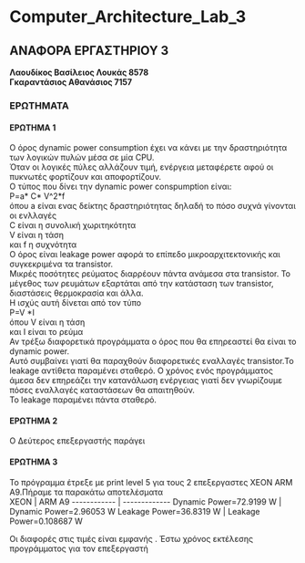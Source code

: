 # Computer_Architecture_Lab_3




## ΑΝΑΦΟΡΑ ΕΡΓΑΣΤΗΡΙΟΥ 3

__Λαουδίκος Βασίλειος Λουκάς 8578__  
__Γκαραντάσιος Αθανάσιος 7157__
### ΕΡΩΤΗΜΑΤΑ  
#### ΕΡΩΤΗΜΑ 1
  
  Ο όρος dynamic power consumption έχει να κάνει με την δραστηριότητα των λογικών πυλών μέσα σε μία CPU.  
  Όταν οι λογικές πύλες αλλάζουν τιμή, ενέργεια μεταφέρετε αφού οι πυκνωτές φορτίζουν και αποφορτίζουν.  
  Ο τύπος που δίνει την dynamic power conspumption είναι:  
  P=a* C* V^2*f  
  όπου a είναι ενας δείκτης δραστηριότητας δηλαδή το πόσο συχνά γίνονται οι ενλλαγές  
  C είναι η συνολική χωριτηκότητα  
  V είναι η τάση  
  και f η συχνότητα  
  Ο όρος είναι leakage power αφορά το επίπεδο μικροαρχιτεκτονικής και συγκεκριμένα τα transistor.  
  Μικρές ποσότητες ρεύματος διαρρέουν πάντα ανάμεσα στα transistor.
  Το μέγεθος των ρευμάτων εξαρτάται από την κατάσταση των transistor, διαστάσεις θερμοκρασία και άλλα.  
  Η ισχύς αυτή δίνεται από τον τύπο  
  P=V *I  
  όπου V είναι η τάση  
  και I είναι το ρεύμα  
  Αν τρέξω διαφορετικά προγράμματα ο όρος που θα επηρεαστεί θα είναι το dynamic power.  
  Αυτό συμβαίνει γιατί θα παραχθούν διαφορετικές εναλλαγές transistor.Το leakage αντίθετα παραμένει σταθερό.
  Ο χρόνος ενός προγράμματος άμεσα δεν επηρεάζει την κατανάλωση ενέργειας γιατί δεν γνωρίζουμε πόσες εναλλαγές καταστάσεων θα απαιτηθούν.  
  Το leakage παραμένει πάντα σταθερό.
  #### ΕΡΩΤΗΜΑ 2
    
  Ο Δεύτερος επεξεργαστής παράγει 
  
  #### ΕΡΩΤΗΜΑ 3
    
   Το πρόγραμμα έτρεξε με print level 5 για τους 2 επεξεργαστες XEON ARM A9.Πήραμε τα παρακάτω αποτελέσματα  
   ΧEON | ARM A9
------------ | -------------
Dynamic Power=72.9199 W | Dynamic Power=2.96053 W
Leakage Power=36.8319 W | Leakage Power=0.108687 W
  
  Οι διαφορές στις τιμές είναι εμφανής . Έστω χρόνος εκτέλεσης προγράμματος για τον επεξεργαστή
  
  
 
